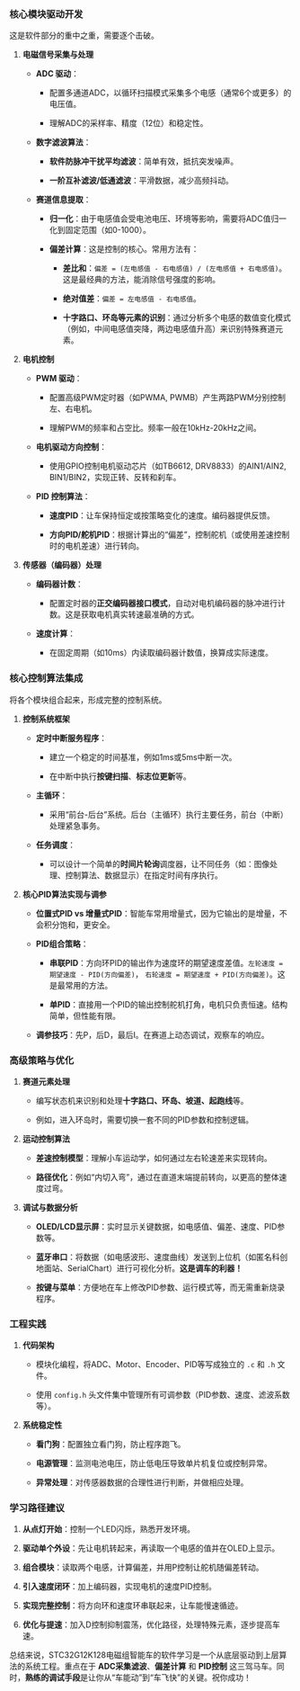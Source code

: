 ### 核心模块驱动开发

这是软件部分的重中之重，需要逐个击破。

1. **电磁信号采集与处理**
    
    - **ADC 驱动**：
        
        - 配置多通道ADC，以循环扫描模式采集多个电感（通常6个或更多）的电压值。
            
        - 理解ADC的采样率、精度（12位）和稳定性。
            
    - **数字滤波算法**：
        
        - **软件防脉冲干扰平均滤波**：简单有效，抵抗突发噪声。
            
        - **一阶互补滤波/低通滤波**：平滑数据，减少高频抖动。
            
    - **赛道信息提取**：
        
        - **归一化**：由于电感值会受电池电压、环境等影响，需要将ADC值归一化到固定范围（如0-1000）。
            
        - **偏差计算**：这是控制的核心。常用方法有：
            
            - **差比和**：`偏差 = (左电感值 - 右电感值) / (左电感值 + 右电感值)`。这是最经典的方法，能消除信号强度的影响。
                
            - **绝对值差**：`偏差 = 左电感值 - 右电感值`。
                
            - **十字路口、环岛等元素的识别**：通过分析多个电感的数值变化模式（例如，中间电感值突降，两边电感值升高）来识别特殊赛道元素。
                
2. **电机控制**
    
    - **PWM 驱动**：
        
        - 配置高级PWM定时器（如PWMA, PWMB）产生两路PWM分别控制左、右电机。
            
        - 理解PWM的频率和占空比。频率一般在10kHz-20kHz之间。
            
    - **电机驱动方向控制**：
        
        - 使用GPIO控制电机驱动芯片（如TB6612, DRV8833）的AIN1/AIN2, BIN1/BIN2，实现正转、反转和刹车。
            
    - **PID 控制算法**：
        
        - **速度PID**：让车保持恒定或按策略变化的速度。编码器提供反馈。
            
        - **方向PID/舵机PID**：根据计算出的“偏差”，控制舵机（或使用差速控制时的电机差速）进行转向。
            
3. **传感器（编码器）处理**
    
    - **编码器计数**：
        
        - 配置定时器的**正交编码器接口模式**，自动对电机编码器的脉冲进行计数。这是获取电机真实转速最准确的方式。
            
    - **速度计算**：
        
        - 在固定周期（如10ms）内读取编码器计数值，换算成实际速度。
            

### 核心控制算法集成

将各个模块组合起来，形成完整的控制系统。

1. **控制系统框架**
    
    - **定时中断服务程序**：
        
        - 建立一个稳定的时间基准，例如1ms或5ms中断一次。
            
        - 在中断中执行**按键扫描**、**标志位更新**等。
            
    - **主循环**：
        
        - 采用“前台-后台”系统。后台（主循环）执行主要任务，前台（中断）处理紧急事务。
            
    - **任务调度**：
        
        - 可以设计一个简单的**时间片轮询**调度器，让不同任务（如：图像处理、控制算法、数据显示）在指定时间有序执行。
            
2. **核心PID算法实现与调参**
    
    - **位置式PID vs 增量式PID**：智能车常用增量式，因为它输出的是增量，不会积分饱和，更安全。
        
    - **PID组合策略**：
        
        - **串联PID**：方向环PID的输出作为速度环的期望速度差值。`左轮速度 = 期望速度 - PID(方向偏差)`， `右轮速度 = 期望速度 + PID(方向偏差)`。这是最常用的方法。
            
        - **单PID**：直接用一个PID的输出控制舵机打角，电机只负责恒速。结构简单，但性能有限。
            
    - **调参技巧**：先P，后D，最后I。在赛道上动态调试，观察车的响应。
        

### 高级策略与优化

1. **赛道元素处理**
    
    - 编写状态机来识别和处理**十字路口、环岛、坡道、起跑线**等。
        
    - 例如，进入环岛时，需要切换一套不同的PID参数和控制逻辑。
        
2. **运动控制算法**
    
    - **差速控制模型**：理解小车运动学，如何通过左右轮速差来实现转向。
        
    - **路径优化**：例如“内切入弯”，通过在直道末端提前转向，以更高的整体速度过弯。
        
3. **调试与数据分析**
    
    - **OLED/LCD显示屏**：实时显示关键数据，如电感值、偏差、速度、PID参数等。
        
    - **蓝牙串口**：将数据（如电感波形、速度曲线）发送到上位机（如匿名科创地面站、SerialChart）进行可视化分析。**这是调车的利器！**
        
    - **按键与菜单**：方便地在车上修改PID参数、运行模式等，而无需重新烧录程序。
        

### 工程实践

1. **代码架构**
    
    - 模块化编程，将ADC、Motor、Encoder、PID等写成独立的 `.c` 和 `.h` 文件。
        
    - 使用 `config.h` 头文件集中管理所有可调参数（PID参数、速度、滤波系数等）。
        
2. **系统稳定性**
    
    - **看门狗**：配置独立看门狗，防止程序跑飞。
        
    - **电源管理**：监测电池电压，防止低电压导致单片机复位或控制异常。
        
    - **异常处理**：对传感器数据的合理性进行判断，并做相应处理。
        

### 学习路径建议

1. **从点灯开始**：控制一个LED闪烁，熟悉开发环境。
    
2. **驱动单个外设**：先让电机转起来，再读取一个电感的值并在OLED上显示。
    
3. **组合模块**：读取两个电感，计算偏差，并用P控制让舵机随偏差转动。
    
4. **引入速度闭环**：加上编码器，实现电机的速度PID控制。
    
5. **实现完整控制**：将方向环和速度环串联起来，让车能慢速循迹。
    
6. **优化与提速**：加入D控制抑制震荡，优化路径，处理特殊元素，逐步提高车速。
    

总结来说，STC32G12K128电磁组智能车的软件学习是一个从底层驱动到上层算法的系统工程。重点在于 **ADC采集滤波**、**偏差计算** 和 **PID控制** 这三驾马车。同时，**熟练的调试手段**是让你从“车能动”到“车飞快”的关键。祝你成功！